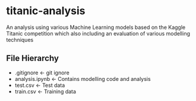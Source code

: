 # titanic-analysis
An analysis using various Machine Learning models based on the Kaggle Titanic competition which also including an evaluation of various modelling techniques

## File Hierarchy 

* .gitignore       <- git ignore
*  analysis.ipynb   <- Contains modelling code and analysis
*  test.csv         <- Test data
*  train.csv        <- Training data
